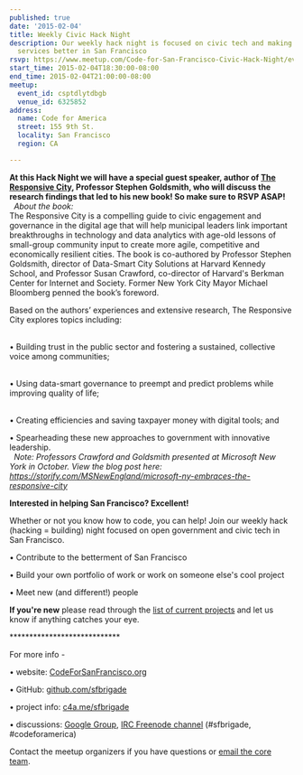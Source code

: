 ```yaml
---
published: true
date: '2015-02-04'
title: Weekly Civic Hack Night
description: Our weekly hack night is focused on civic tech and making government
  services better in San Francisco
rsvp: https://www.meetup.com/Code-for-San-Francisco-Civic-Hack-Night/events/219643560/
start_time: 2015-02-04T18:30:00-08:00
end_time: 2015-02-04T21:00:00-08:00
meetup:
  event_id: csptdlytdbgb
  venue_id: 6325852
address:
  name: Code for America
  street: 155 9th St.
  locality: San Francisco
  region: CA

---
```

<!-- imported via scripts/generate-events-from-meetup -->
<p><b>At this Hack Night we will have a special guest speaker, author of <a href="http://cyber.law.harvard.edu/node/9300">The Responsive City</a>, Professor Stephen Goldsmith, who will discuss the research findings that led to his new book! So make sure to RSVP ASAP! </b><br/> 
<i>About the book: </i><br/>The Responsive City is a compelling guide to civic engagement and governance in the digital age that will help municipal leaders link important breakthroughs in technology and data analytics with age-old lessons of small-group community input to create more agile, competitive and economically resilient cities. The book is co-authored by Professor Stephen Goldsmith, director of Data-Smart City Solutions at Harvard Kennedy School, and Professor Susan Crawford, co-director of Harvard's Berkman Center for Internet and Society. Former New York City Mayor Michael Bloomberg penned the book’s foreword.</p> <p>Based on the authors’ experiences and extensive research, The Responsive City explores topics including:</p> <p><br/>• Building trust in the public sector and fostering a sustained, collective voice among communities;</p> <p><br/>• Using data-smart governance to preempt and predict problems while improving quality of life;</p> <p><br/>• Creating efficiencies and saving taxpayer money with digital tools; and</p> <p>• Spearheading these new approaches to government with innovative leadership.<br/> 
<i>Note: Professors Crawford and Goldsmith presented at Microsoft New York in October. View the blog post here: <a href="https://storify.com/MSNewEngland/microsoft-ny-embraces-the-responsive-city"><a href="https://storify.com/MSNewEngland/microsoft-ny-embraces-the-responsive-city" class="linkified">https://storify.com/MSNewEngland/microsoft-ny-embraces-the-responsive-city</a></a></i></p> <p>




<b>Interested in helping San Francisco? Excellent! </b></p> <p>Whether or not you know how to code, you can help! Join our weekly hack (hacking = building) night focused on open government and civic tech in San Francisco.</p> <p>• Contribute to the betterment of San Francisco</p> <p>• Build your own portfolio of work or work on someone else's cool project</p> <p>• Meet new (and different!) people</p> <p><b>If you're new</b> please read through the <a href="http://codeforsanfrancisco.org/projects/">list of current projects</a> and let us know if anything catches your eye.</p> <p>****************************</p> <p>For more info -</p> <p>• website: <a href="http://www.codeforsanfrancisco.org">CodeForSanFrancisco.org</a></p> <p>

• GitHub: <a href="https://www.github.com/sfbrigade">github.com/sfbrigade</a></p> <p>

• project info: <a href="http://c4a.me/sfbrigade">c4a.me/sfbrigade</a></p> <p>

• discussions: <a href="https://groups.google.com/forum/#%21forum/code-for-san-francisco">Google Group</a>, <a href="http://webchat.freenode.net/">IRC Freenode channel</a> (#sfbrigade, #codeforamerica)</p> <p>Contact the meetup organizers if you have questions or <a href="mailto:[masked]">email the core team</a>.</p> 
